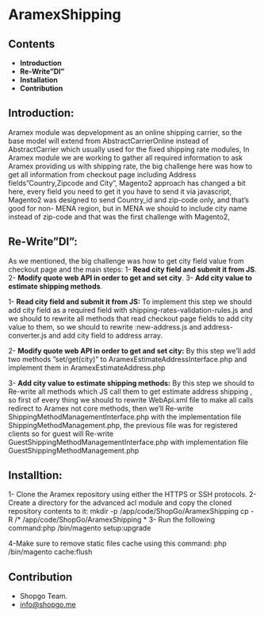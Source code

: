 # AramexShipping #


## Contents ##

* **Introduction**
* **Re-Write”DI”**
* **Installation**
* **Contribution**

## Introduction: ##

Aramex module was depvelopment as an online shipping carrier, so the base model will extend from AbstractCarrierOnline instead of AbstractCarrier which usually used for the fixed shipping rate modules,
In Aramex module we are working to gather all required information to ask Aramex providing us with shipping rate, the big challenge here was how to get all information from checkout page including Address fields”Country,Zipcode and City”,
Magento2 approach has changed a bit here, every field you need to get it you have to send it via javascript, Magento2 was designed to send Country_id and zip-code only, and that’s good for non- MENA region, but in MENA we should to include city name instead of zip-code and that was the first challenge with Magento2,

## Re-Write”DI”: ##
As we mentioned, the big challenge was how to get city field value from checkout page and the main steps:
1- **Read city field and submit it from JS**.
2- **Modify quote web API in order to get and set city**.
3- **Add city value to estimate shipping methods**. 

1- **Read city field and submit it from JS:**
To implement this step we should add city field as a required field with   shipping-rates-validation-rules.js and we should to rewrite all methods that read checkout page fields to add city value to them, so we should to rewrite :new-address.js and address-converter.js and add city field to address array.


2- **Modify quote web API in order to get and set city:**
By this step we’ll add two methods ”set/get(city)” to AramexEstimateAddressInterface.php and implement them in AramexEstimateAddress.php


3- **Add city value to estimate shipping methods:**
By this step we should to Re-write all methods which JS call them to get estimate address shipping , so first of every thing we should to rewrite WebApi.xml file to make all calls redirect to Aramex not core methods, then we’ll Re-write ShippingMethodManagementInterface.php with the  implementation file ShippingMethodManagement.php, 
the previous file was for registered clients so for guest will Re-write GuestShippingMethodManagementInterface.php with implementation file GuestShippingMethodManagement.php



## Installtion: ##
1- Clone the Aramex repository using either the HTTPS or SSH protocols.
2- Create a directory for the advanced acl module and copy the cloned repository contents to it:
   mkdir -p <your Magento install dir>/app/code/ShopGo/AramexShipping
    cp -R <AramexShipping clone dir>/* <your Magento install dir>/app/code/ShopGo/AramexShipping
* 
3- Run the following command:php <your Magento install dir>/bin/magento setup:upgrade

4-Make sure to remove static files cache using this command:
php <your Magento install dir>/bin/magento cache:flush


## Contribution ##
* Shopgo Team.
* info@shopgo.me